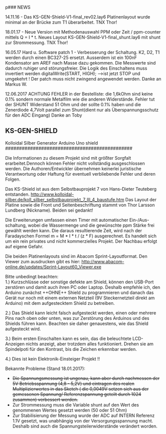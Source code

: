 p### NEWS
<p>14.11.16 - Das KS-GEN-Shield-V1-final_rev02.lay6 Platinenlayout wurde minimal an der Brücke zum T1 überarbeitet. TNX Thor!</p>
<p>18.01.17 - Neue Version mit Methodenauswahl PPM oder Zeit / ppm-counter mittels Q = I * t. 
Neues Layout KS-GEN-Shield-V1-final_shunt.lay6 mit shunt zur Strommessung. TNX Thor!</p>
<p>16.05.17 Hard u. Software patch 1 - Verbesserung der Schaltung. K2, D2, T1 werden durch einen BC327-25 ersetzt. Ausserdem ist ein 100nF Kondensator am AREF nach Masse dazu gekommen. Die Messwerte sind dadurch ruhiger und störungsfreier. Die Logik des Einschaltens muss invertiert werden digitalWrite(START, HIGH); -->ist jetzt STOP und umgekehrt ! Der patch muss nicht zwingend angewendet werden. Danke an Markus W.</p>
<p>12.06.2017 ACHTUNG FEHLER in der Bestelliste: die 1,6kOhm sind keine 0.1% sondern normale Metalfilm wie die anderen Widerstände. Fehler tut der SHUNT Widerstand 51 Ohm und der sollte 0.1% haben und die Zenerdiode 4,7Volt parallel zum Shunt(dient nur als Überspannungsschutz für den ADC Eingang)  Danke an Toby</p>

## **KS-GEN-SHIELD**
Kolloidal Silber Generator Arduino Uno shield</br>
##############################################

Die Informationen zu diesem Projekt sind mit größter Sorgfalt erarbeitet.Dennoch können Fehler nicht vollständig ausgeschlossen werden. Die Authoren/Entwickler übernehmen keinerlei juristische Verantwortung oder Haftung für eventuell verbliebende Fehler und deren Folgen.

Das KS-Shield ist aus dem Selbstbauprojekt 7 von Hans-Dieter Teuteberg entstanden.
http://www.kolloidal-silber.de/koll_silber_selbstbauprojekt_7_III_4_baustufe.htm
Das Layout der Platine sowie die Front und Seitenbeschriftung stammt von Thor Larsson Lundberg (Nickname). Beiden sei gedankt!

Die Erweiterungen umfassen einen Timer mit automatischer Ein-/Aus-schaltung, wobei die Wassermenge und die gewünschte ppm Stärke frei gewählt werden kann. Die daraus resultierende Zeit, wird nach der Faradayschen Formel  m = M * I * t / (z * F) ausgerechnet. Es handelt sich um ein rein privates und nicht kommerzielles Projekt. Der Nachbau erfolgt auf eigene Gefahr.

Die beiden Platinenlayouts sind im Abacom Sprint-Layoutformat. Den Viewer zum ausdrucken gibt es hier:
http://www.abacom-online.de/updates/Sprint-Layout60_Viewer.exe
 
Bitte unbedingt beachten:  
1.) Kurzschlüsse oder sonstige defekte am Shield, können den USB-Port zerstören und damit auch ihren PC oder Laptop. Deshalb empfehle ich, den Arduino zunächst ++OHNE++ Shield zu programmieren und danach das Gerät nur noch mit einem externen Netzteil (9V Steckernetzteil direkt am Arduino) mit dem aufgestecktem Shield zu betreiben. 

2.) Das Shield kann leicht falsch aufgesteckt werden, einen oder mehrere Pins nach oben oder unten, was zur Zerstörung des Arduinos und des Shields führen kann. Beachten sie daher genauestens, wie das Shield aufgesteckt wird.

3.) Beim ersten Einschalten kann es sein, das die beleuchtete LCD-Anzeigen nichts anzeigt, aber trotzdem alles funktioniert. Drehen sie am Spindelpoti für den Kontrast, bis die Zeichen erkennbar werden.

4.) Dies ist kein Elektronik-Einsteiger Projekt !!

Bekannte Probleme (Stand 18.01.2017):
- <s>Die Spannungsmessung ist ungenau, kann aber durch nachmessen der 5V Betriebsspannung (4,8 - 5,2V) und eintragen des realen Multiplizierwertes in das Sketch ( die 0,0049V setzen sich aus der gemessenen Spannung/ Referenzspannung geteilt durch 1024 zusammen) verbessert werden.</s>
- Zur Strommessung muss die Variable shunt auf den Wert des genommenen Wertes gesetzt werden (50 oder 51 Ohm)
- Zur Stabilisierung der Messung wurde der ADC auf INTERN Referenz 1.1V gesetzt, was unabhängig von der Versorgungsspannung macht. Deshalb sind auch die Spannungsteilerwiderstände verändert worden.
